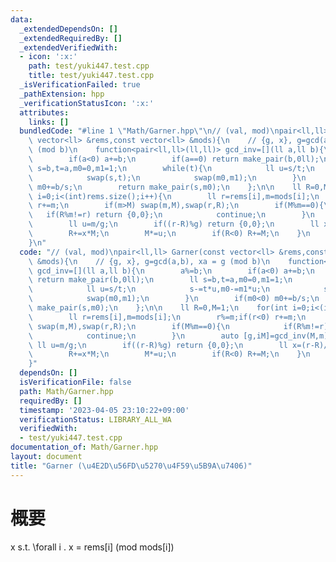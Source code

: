 ```yaml
---
data:
  _extendedDependsOn: []
  _extendedRequiredBy: []
  _extendedVerifiedWith:
  - icon: ':x:'
    path: test/yuki447.test.cpp
    title: test/yuki447.test.cpp
  _isVerificationFailed: true
  _pathExtension: hpp
  _verificationStatusIcon: ':x:'
  attributes:
    links: []
  bundledCode: "#line 1 \"Math/Garner.hpp\"\n// (val, mod)\npair<ll,ll> Garner(const\
    \ vector<ll> &rems,const vector<ll> &mods){\n    // {g, x}, g=gcd(a,b), xa = g\
    \ (mod b)\n    function<pair<ll,ll>(ll,ll)> gcd_inv=[](ll a,ll b){\n        a%=b;\n\
    \        if(a<0) a+=b;\n        if(a==0) return make_pair(b,0ll);\n        ll\
    \ s=b,t=a,m0=0,m1=1;\n        while(t){\n            ll u=s/t;\n            s-=t*u,m0-=m1*u;\n\
    \            swap(s,t);\n            swap(m0,m1);\n        }\n        if(m0<0)\
    \ m0+=b/s;\n        return make_pair(s,m0);\n    };\n\n    ll R=0,M=1;\n    for(int\
    \ i=0;i<(int)rems.size();i++){\n        ll r=rems[i],m=mods[i];\n        r%=m;if(r<0)\
    \ r+=m;\n        if(m>M) swap(m,M),swap(r,R);\n        if(M%m==0){\n         \
    \   if(R%m!=r) return {0,0};\n            continue;\n        }\n        auto [g,iM]=gcd_inv(M,m);\n\
    \        ll u=m/g;\n        if((r-R)%g) return {0,0};\n        ll x=(r-R)/g%u*iM%u;\n\
    \        R+=x*M;\n        M*=u;\n        if(R<0) R+=M;\n    }\n    return {R,M};\n\
    }\n"
  code: "// (val, mod)\npair<ll,ll> Garner(const vector<ll> &rems,const vector<ll>\
    \ &mods){\n    // {g, x}, g=gcd(a,b), xa = g (mod b)\n    function<pair<ll,ll>(ll,ll)>\
    \ gcd_inv=[](ll a,ll b){\n        a%=b;\n        if(a<0) a+=b;\n        if(a==0)\
    \ return make_pair(b,0ll);\n        ll s=b,t=a,m0=0,m1=1;\n        while(t){\n\
    \            ll u=s/t;\n            s-=t*u,m0-=m1*u;\n            swap(s,t);\n\
    \            swap(m0,m1);\n        }\n        if(m0<0) m0+=b/s;\n        return\
    \ make_pair(s,m0);\n    };\n\n    ll R=0,M=1;\n    for(int i=0;i<(int)rems.size();i++){\n\
    \        ll r=rems[i],m=mods[i];\n        r%=m;if(r<0) r+=m;\n        if(m>M)\
    \ swap(m,M),swap(r,R);\n        if(M%m==0){\n            if(R%m!=r) return {0,0};\n\
    \            continue;\n        }\n        auto [g,iM]=gcd_inv(M,m);\n       \
    \ ll u=m/g;\n        if((r-R)%g) return {0,0};\n        ll x=(r-R)/g%u*iM%u;\n\
    \        R+=x*M;\n        M*=u;\n        if(R<0) R+=M;\n    }\n    return {R,M};\n\
    }"
  dependsOn: []
  isVerificationFile: false
  path: Math/Garner.hpp
  requiredBy: []
  timestamp: '2023-04-05 23:10:22+09:00'
  verificationStatus: LIBRARY_ALL_WA
  verifiedWith:
  - test/yuki447.test.cpp
documentation_of: Math/Garner.hpp
layout: document
title: "Garner (\u4E2D\u56FD\u5270\u4F59\u5B9A\u7406)"
---
```


# 概要  
x s.t. \forall i . x = rems[i] (mod mods[i])  
